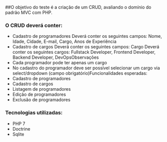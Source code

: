 ##O objetivo do teste é a criação de um CRUD, avaliando o domínio do padrão MVC com PHP.

### O CRUD deverá conter:
- Cadastro de programadores
    Deverá conter os seguintes campos: Nome, Idade, Cidade, E-mail, Cargo, Anos de Experiência
- Cadastro de cargos
    Deverá conter os seguintes campos: Cargo
    Deverá conter os seguintes cargos: Fullstack Developer, Frontend Developer, Backend Developer, DevOpsObservações
- Cada programador pode ter apenas um cargo
- No cadastro do programador deve ser possível selecionar um cargo via select/dropdown (campo obrigatório)Funcionalidades esperadas:
- Cadastro de programadores
- Cadastro de cargos
- Listagem de programadores
- Edição de programadores
- Exclusão de programadores

### Tecnologias utilizadas:
- PHP 7
- Doctrine
- Sqlite